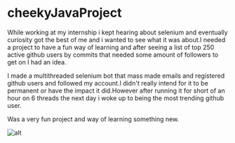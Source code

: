 # cheekyJavaProject

While working at my internship i kept hearing about selenium and eventually curiosity got the best of me and i wanted to see what it was about.I needed a project to have a fun way of learning and after seeing a list of top 250 active github users by commits that needed some amount of followers to get on I had an idea.

I made a multithreaded selenium bot that mass made emails and registered github users and followed my account.I didn't really intend for it to be permanent or have the impact it did.However after running it for short of an hour on 6 threads the next day i woke up to being the most trending github user.

Was a very fun project and way of learning something new. 

![alt](https://github.com/DaniVSainz/cheekyJavaProject/blob/master/2.PNG)
